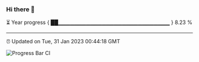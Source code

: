 ### Hi there 👋

⏳ Year progress { ██▁▁▁▁▁▁▁▁▁▁▁▁▁▁▁▁▁▁▁▁▁▁▁▁▁▁▁▁ } 8.23 %

---

⏰ Updated on Tue, 31 Jan 2023 00:44:18 GMT

![Progress Bar CI](https://github.com/Shyam-Makwana/GitHub-Actions-Demo/workflows/Progress%20Bar%20CI/badge.svg)

